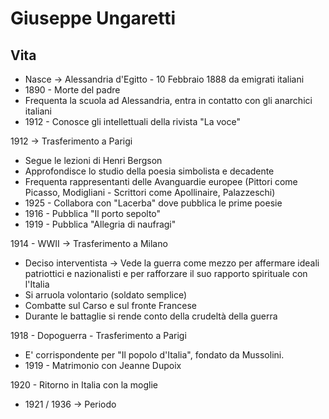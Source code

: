 # Giuseppe Ungaretti

## Vita
- Nasce -> Alessandria d'Egitto - 10 Febbraio 1888 da emigrati italiani
- 1890 - Morte del padre
- Frequenta la scuola ad Alessandria, entra in contatto con gli anarchici italiani
- 1912 - Conosce gli intellettuali della rivista "La voce"

1912 -> Trasferimento a Parigi
- Segue le lezioni di Henri Bergson
- Approfondisce lo studio della poesia simbolista e decadente
- Frequenta rappresentanti delle Avanguardie europee (Pittori come Picasso, Modigliani - Scrittori come Apollinaire, Palazzeschi)
- 1925 - Collabora con "Lacerba" dove pubblica le prime poesie
- 1916 - Pubblica "Il porto sepolto"
- 1919 - Pubblica "Allegria di naufragi"

1914 - WWII -> Trasferimento a Milano
- Deciso interventista -> Vede la guerra come mezzo per affermare ideali patriottici e nazionalisti e per rafforzare il suo rapporto spirituale con l'Italia
- Si arruola volontario (soldato semplice) 
- Combatte sul Carso e sul fronte Francese
- Durante le battaglie si rende conto della crudeltà della guerra

1918 - Dopoguerra - Trasferimento a Parigi
- E' corrispondente per "Il popolo d'Italia", fondato da Mussolini.
- 1919 - Matrimonio con Jeanne Dupoix

1920 - Ritorno in Italia con la moglie 
- 1921 / 1936 -> Periodo 
<!--stackedit_data:
eyJoaXN0b3J5IjpbMTc0OTM1NzQzNl19
-->